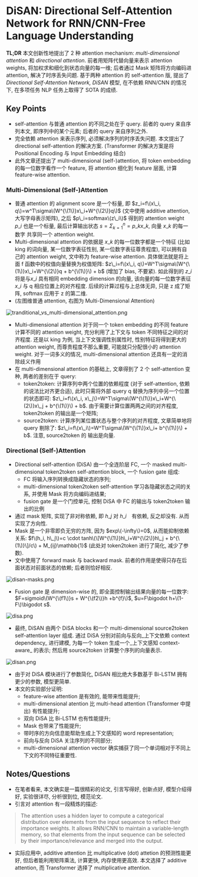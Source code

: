 # DiSAN: Directional Self-Attention Network for RNN/CNN-Free Language Understanding

**TL;DR** 本文创新性地提出了 2 种 attention mechanism: _multi-dimensional attention_ 和 _directional attention_. 前者用矩阵代替向量来表示 attention weights, 将加权求和细化到状态向量的每一维; 后者通过 Mask 矩阵将方向编码进 attention, 解决了时序丢失问题. 基于两种 attention 的 self-attention 版, 提出了 _Directional Self-Attention Network, DiSAN_ 模型, 在不依赖 RNN/CNN 的情况下, 在多项任务 NLP 任务上取得了 SOTA 的成绩.

## Key Points

* self-attention 与普通 attention 的不同之处在于 query. 前者的 query 来自序列本文, 即序列中的某个元素; 后者的 query 来自序列之外.
* 完全依赖 attention 来表示序列, 必须解决序列的时序丢失问题. 本文提出了 directional self-attention 的解决方案. \(Transformer 的解决方案是将 Positional Encoding 与 Input Embedding 结合\)
* 此外文章还提出了 multi-dimensional \(self-\)attention, 将 token embedding 的每一位数字看作一个 feature, 将 attention 细化到 feature 层面, 计算 feature-wise attention.

### Multi-Dimensional \(Self-\)Attention

* 普通 attention 的 alignment score 是一个标量, 即 $z_i=f\(x\_i, q\)=w^T\sigma\(W^{\(1\)}x\_i+W^{\(2\)}q\)$ \(文中使用 additive attention, 大写字母表示矩阵\), 之后 $p\_i=softmax\(z\_i\)$ 得到的 attention weight $p\_i$ 也是一个标量, 最后计算输出状态 $s=\Sigma_{k=1}^{n}=p\_k x\_k$, 向量 $x\_k$ 的每一数字 共享同一个 attention weight.
* Multi-dimensional attention 的依据是 $x\_k$ 的每一位数字都是一个特征 \(比如 king 的词向量, 某一位数字表征性别, 某一位数字表征尊贵程度\), 可以拥有自己的 attention weight, 文中称为 feature-wise attention. 具体做法就是将上面 f 函数中的权值向量替换为权值矩阵: $z\_i=f\(x\_i, q\)=W^T\sigma\(W^{\(1\)}x\_i+W^{\(2\)}q + b^{\(1\)}\) + b$ \(增加了 bias, 不要紧\). 如此得到的 $z\_i$ 将是与$x\_i$ 具有相同 embedding dimension 的向量, 该向量的每一位数字表征 $x\_i$ 与 q 相应位置上的对齐程度. 后续的计算过程与上总体无异, 只是 z 成了矩阵, softmax 应用于 z 的第二维.
* \(左图维普通 attention, 右图为 Multi-Dimensional Attention\)

![tranditional\_vs\_multi-dimensional\_attention.png](../../.gitbook/assets/tranditional_vs_multi-dimensional_attention.png)

* Multi-dimensional attention 对于同一个 token embedding 的不同 feature 计算不同的 attention weight, 充分利用了上下文与 token 不同特征之间的对齐程度. 还是以 king 为例, 当上下文强调性别属性时, 性别特征将得到更大的 attention weight, 而尊贵程度不那么重要, 可能就只分配很小的 attention weight. 对于一词多义的情况, multi-dimensional attention 还具有一定的消除歧义作用
* 在 multi-dimensional attention 的基础上, 文章得到了 2 个 self-attention 变种, 两者的差别在于 query:
  * token2token: 计算序列中两个位置的依赖程度 \(对于 self-attention, 依赖的说法比对齐更合适\), 此时只需将外部 query q 替换为序列中另一个位置的状态即可: $z\_i=f\(x\_i, x\_j\)=W^T\sigma\(W^{\(1\)}x\_i+W^{\(2\)}x\_j + b^{\(1\)}\) + b$. 由于需要计算位置两两之间的对齐程度, token2token 的输出是一个矩阵;
  * source2token: 计算序列某位置状态与整个序列的对齐程度, 文章简单地将 query 剔除了: $z\_i=f\(x\_i\)=W^T\sigma\(W^{\(1\)}x\_i+ b^{\(1\)}\) + b$. 注意, source2token 的 输出是向量.

### Directional \(Self-\)Attention

* Directional self-attention \(DiSA\) 由一个全连阶层 FC, 一个 masked multi-dimensional token2token self-attention block, 一个 fusion gate 组成:
  * FC 将输入序列转换成隐藏状态的序列;
  * multi-dimensional token2token self-attention 学习各隐藏状态之间的关系, 并使用 Mask 将方向编码进结果;
  * fusion gate 是一个门控单元, 控制 DiSA 中 FC 的输出与 token2token 输出的比例
* 通过 mask 矩阵, 实现了非对称依赖, 即 $h\_j$ 对 $h\_i$　有依赖, 反之却没有. 从而实现了方向性.
* Mask 是一个非零即负无穷的方阵, 因为 $exp\(-\infty\)=0$, 从而能抑制依赖关系: $f\(h_i, h\_j\)=c \cdot tanh\(\[W^{\(1\)}h\_i+W^{\(2\)}h\_j + b^{\(1\)}\]/c\) + M_{ij}\mathbb{1}$ \(此处对 token2token 进行了简化, 减少了参数\).
* 文中使用了 forward mask 与 backward mask. 前者的作用是使得只存在后面状态对前面状态的依赖; 后者则恰好相反.

![disan-masks.png](../../.gitbook/assets/disan-masks.png)

* Fusion gate 是 dimension-wise 的, 即全面控制输出结果向量的每一位数字: $F=sigmoid\(W^{\(f1\)}s + W^{\(f2\)}h +b^{f}\)$, $u=F\bigodot h+\(1-F\)\bigodot s$.

![disa.png](../../.gitbook/assets/disa.png)

* 最终, DiSAN 由两个 DiSA blocks 和一个 multi-dimensional source2token self-attention layer 组成. 通过 DiSA 分别对前向与反向_上下文依赖 context dependency_ 进行建模, 为每一个 token 生成一个_上下文感知 context-aware_ 的表示; 然后用 source2token 计算整个序列的向量表示.

![disan.png](../../.gitbook/assets/disan.png)

* 由于对 DiSA 模块进行了参数简化, DiSAN 相比绝大多数基于 Bi-LSTM 拥有更少的参数, 模型更简单.
* 本文的实验部分证明:
  * feature-wise attention 是有效的, 能带来性能提升;
  * multi-dimensional atention 比 multi-head attention \(Transformer 中提出\) 有性能提升;
  * 双向 DiSA 比 Bi-LSTM 也有性能提升;
  * Mask 也带来了性能提升;
  * 带时序的方向信息能帮助生成上下文感知的 word representation;
  * 前向与反向 DiSA 关注序列的不同部分;
  * multi-dimensional attention vector 确实捕获了同一个单词相对于不同上下文的不同特征重要性.

## Notes/Questions

* 在笔者看来, 本文确实是一篇很精彩的论文, 引言写得好, 创新点好, 模型介绍得好, 实验很详尽, 分析很到位, 模范论文.
* 引言对 attention 有一段精炼的描述:

> The attention uses a hidden layer to compute a categorical distribution over elements from the input sequence to reflect their importance weights. It allows RNN/CNN to maintain a variable-length memory, so that elements from the input sequence can be selected by their importance/relevance and merged into the output.

* 实际应用中, additive attention 比 multiplicative \(dot\) attetion 的预测性能更好, 但后者能利用矩阵乘法, 计算更快, 内存使用更高效. 本文选择了 additive attention, 而 Transformer 选择了 multiplicative attention.

